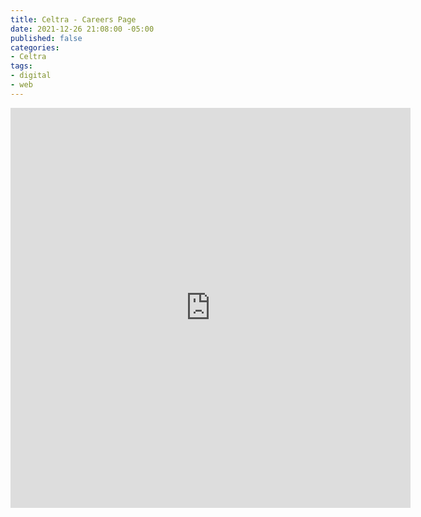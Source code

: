 ```yaml
---
title: Celtra - Careers Page
date: 2021-12-26 21:08:00 -05:00
published: false
categories:
- Celtra
tags:
- digital
- web
---
```


<div class="video-square">
	<iframe src="https://player.vimeo.com/video/660305212?&loop=1" width="640" height="640" frameborder="0" webkitallowfullscreen mozallowfullscreen allowfullscreen allow="autoplay" background="1"></iframe>
</div>